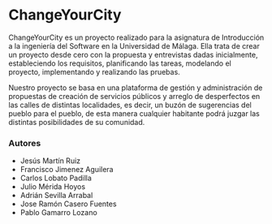 # ChangeYourCity

ChangeYourCity es un proyecto realizado para la asignatura de Introducción a la ingeniería del Software en la Universidad de Málaga. Ella trata de crear un proyecto desde cero con la propuesta y entrevistas dadas inicialmente, estableciendo los requisitos, planificando las tareas, modelando el proyecto, implementando y realizando las pruebas.

Nuestro proyecto se basa en una plataforma de gestión y administración de propuestas de creación de servicios públicos y arreglo de desperfectos en las calles de distintas localidades, es decir, un buzón de sugerencias del pueblo para el pueblo, de esta manera cualquier habitante podrá juzgar las distintas posibilidades de su comunidad.

### Autores

- Jesús Martín Ruiz
- Francisco Jimenez Aguilera
- Carlos Lobato Padilla
- Julio Mérida Hoyos
- Adrián Sevilla Arrabal
- Jose Ramón Casero Fuentes
- Pablo Gamarro Lozano

